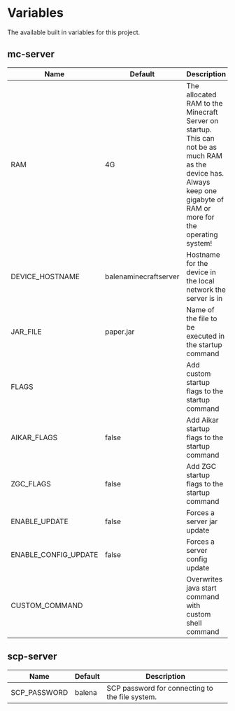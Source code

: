 # Variables

The available built in variables for this project.

## mc-server

| Name                 | Default               | Description                                                                                                                                                            |
|----------------------|-----------------------|------------------------------------------------------------------------------------------------------------------------------------------------------------------------|
| RAM                  | 4G                    | The allocated RAM to the Minecraft Server on startup. This can not be as much RAM as the device has. Always keep one gigabyte of RAM or more for the operating system! |
| DEVICE_HOSTNAME      | balenaminecraftserver | Hostname for the device in the local network the server is in                                                                                                          |
| JAR_FILE             | paper.jar             | Name of the file to be executed in the startup command                                                                                                                 |
| FLAGS                |                     | Add custom startup flags to the startup command                                                                                                                        |
| AIKAR_FLAGS          | false                 | Add Aikar startup flags to the startup command                                                                                                                         |
| ZGC_FLAGS            | false                 | Add ZGC startup flags to the startup command                                                                                                                           |
| ENABLE_UPDATE        | false                 | Forces a server jar update                                                                                                                                             |
| ENABLE_CONFIG_UPDATE | false                 | Forces a server config update                                                                                                                                          |
| CUSTOM_COMMAND       |                       | Overwrites java start command with custom shell command                                                                                                                                  |

## scp-server

| Name         | Default | Description                                     |
|--------------|---------|-------------------------------------------------|
| SCP_PASSWORD | balena  | SCP password for connecting to the file system. |
